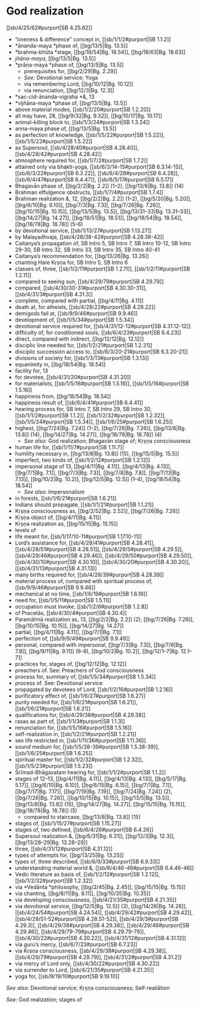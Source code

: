 # God realization

[[sb/4/25/62#purport|SB 4.25.62]]

* ”oneness & difference” concept in, [[sb/1/1/2#purport|SB 1.1.2]]
* *ānanda-maya *phase of, [[bg/13/5|Bg. 13.5]]
* *brahma-bhūta *stage, [[bg/18/54|Bg. 18.54]], [[bg/18/63|Bg. 18.63]]
* *jñāna-maya*, [[bg/13/5|Bg. 13.5]]
* *prāṇa-maya *phase of, [[bg/13/5|Bg. 13.5]]
  * prerequisites for, [[bg/2/29|Bg. 2.29]]
  * *See:* Devotional service; Yoga
  * via remembering Lord, [[bg/10/12|Bg. 10.12]]
  * via renunciation, [[bg/12/3|Bg. 12.3]]
* *sac-cid-ānanda-vigraha *&, 13
* *vijñāna-maya *phase of, [[bg/13/5|Bg. 13.5]]
* above material modes, [[sb/1/2/20#purport|SB 1.2.20]]
* all may have, 28, [[bg/9/32|Bg. 9.32]], [[bg/10/17|Bg. 10.17]]
* animal-killing block to, [[sb/1/3/24#purport|SB 1.3.24]]
* anna-maya phase of, [[bg/13/5|Bg. 13.5]]
* as perfection of knowledge, [[sb/1/5/22#purport|SB 1.5.22]], [[sb/1/5/22#purport|SB 1.5.22]]
* as Supersoul, [[sb/4/28/40#purport|SB 4.28.40]], [[sb/4/28/42#purport|SB 4.28.42]]
* atmosphere required for, [[sb/1/7/2#purport|SB 1.7.2]]
* attained only via bhakti-yoga, [[sb/6/3/14-15#purport|SB 6.3.14-15]], [[sb/6/3/22#purport|SB 6.3.22]], [[sb/6/4/28#purport|SB 6.4.28]], [[sb/6/4/47#purport|SB 6.4.47]], [[sb/6/5/17#purport|SB 6.5.17]]
* Bhagavān phase of, [[bg/2/2|Bg. 2.2]] (1–2), [[bg/13/8|Bg. 13.8]] (14)
* Brahman effulgence obstructs, [[sb/1/7/4#purport|SB 1.7.4]]
* Brahman realization &, 12, [[bg/2/2|Bg. 2.2]] (1–2), [[bg/5/20|Bg. 5.20]], [[bg/6/10|Bg. 6.10]], [[bg/7/3|Bg. 7.3]], [[bg/7/26|Bg. 7.26]], [[bg/10/15|Bg. 10.15]], [[bg/13/5|Bg. 13.5]], [[bg/13/31–33|Bg. 13.31–33]], [[bg/14/27|Bg. 14.27]], [[bg/18/51|Bg. 18.51]], [[bg/18/54|Bg. 18.54]], [[bg/18/78|Bg. 18.78]] (5–6)
* by devotional service, [[sb/1/13/27#purport|SB 1.13.27]]
* by Malayadhvaja, [[sb/4/28/38-42#purport|SB 4.28.38-42]]
* Caitanya’s propagation of, SB Intro 5, SB Intro 7, SB Intro 10-12, SB Intro 29-30, SB Intro 32, SB Intro 33, SB Intro 35, SB Intro 40-41
* Caitanya’s recommendation for, [[bg/13/26|Bg. 13.26]]
* chanting Hare Kṛṣṇa for, SB Intro 5, SB Intro 6
* classes of, three, [[sb/1/2/11#purport|SB 1.2.11]], [[sb/1/2/11#purport|SB 1.2.11]]
* compared to seeing sun, [[sb/4/29/79#purport|SB 4.29.79]]
* compared, [[sb/4/30/30-31#purport|SB 4.30.30-31]], [[sb/4/31/3#purport|SB 4.31.3]]
* complete, compared with partial, [[bg/4/11|Bg. 4.11]]
* death at, for atheists, [[sb/4/28/22#purport|SB 4.28.22]]
* demigods fail at, [[sb/9/9/46#purport|SB 9.9.46]]
* development of, [[sb/1/5/34#purport|SB 1.5.34]]
* devotional service required for, [[sb/4/31/12-12#purport|SB 4.31.12-12]]
* difficulty of, for conditioned souls, [[sb/6/4/23#purport|SB 6.4.23]]
* direct, compared with indirect, [[bg/12/12|Bg. 12.12]]
* disciplic line needed for, [[sb/1/2/21#purport|SB 1.2.21]]
* disciplic succession access to, [[sb/6/3/20-21#purport|SB 6.3.20-21]]
* divisions of society for, [[sb/1/3/13#purport|SB 1.3.13]]
* equanimity in, [[bg/18/54|Bg. 18.54]]
* facility for, 13
* for devotee, [[sb/4/31/20#purport|SB 4.31.20]]
* for materialists, [[sb/1/5/16#purport|SB 1.5.16]], [[sb/1/5/16#purport|SB 1.5.16]]
* happiness from, [[bg/18/54|Bg. 18.54]]
* happiness result of, [[sb/6/4/41#purport|SB 6.4.41]]
* hearing process for, SB Intro 7, SB Intro 29, SB Intro 30, [[sb/1/1/2#purport|SB 1.1.2]], [[sb/1/2/32#purport|SB 1.2.32]], [[sb/1/5/34#purport|SB 1.5.34]], [[sb/1/6/25#purport|SB 1.6.25]]
* highest, [[bg/7/24|Bg. 7.24]] (1–2), [[bg/7/26|Bg. 7.26]], [[bg/13/8|Bg. 13.8]] (14), [[bg/14/27|Bg. 14.27]], [[bg/18/78|Bg. 18.78]] (4)
  * *See also:* God realization; Bhagavān stage of; Kṛṣṇa consciousness
* human life for, [[sb/1/11/7#purport|SB 1.11.7]]
* humility necessary in, [[bg/13/8|Bg. 13.8]] (15), [[bg/15/5|Bg. 15.5]]
* imperfect, two kinds of, [[sb/1/2/12#purport|SB 1.2.12]]
* impersonal stage of 13, [[bg/4/11|Bg. 4.11]], [[bg/4/13|Bg. 4.13]], [[bg/7/1|Bg. 7.1]], [[bg/7/3|Bg. 7.3]], [[bg/7/8|Bg. 7.8]], [[bg/7/13|Bg. 7.13]], [[bg/10/2|Bg. 10.2]], [[bg/12/5|Bg. 12.5]] (1–4), [[bg/18/54|Bg. 18.54]]
  * *See also:* Impersonalism
* in forests, [[sb/1/6/21#purport|SB 1.6.21]]
* Indians should propagate, [[sb/1/1/21#purport|SB 1.1.21]]
* Kṛṣṇa consciousness as, [[bg/2/52|Bg. 2.52]], [[bg/7/26|Bg. 7.26]]
* Kṛṣṇa object of, [[bg/4/11|Bg. 4.11]]
* Kṛṣṇa realization as, [[bg/15/15|Bg. 15.15]]
* levels of
* life meant for, [[sb/1/17/10-11#purport|SB 1.17.10-11]]
* Lord’s assistance for, [[sb/4/28/41#purport|SB 4.28.41]], [[sb/4/28/51#purport|SB 4.28.51]], [[sb/4/29/5#purport|SB 4.29.5]], [[sb/4/29/46#purport|SB 4.29.46]], [[sb/4/29/50#purport|SB 4.29.50]], [[sb/4/30/10#purport|SB 4.30.10]], [[sb/4/30/20#purport|SB 4.30.20]], [[sb/4/31/13#purport|SB 4.31.13]]
* many births required for, [[sb/4/28/39#purport|SB 4.28.39]]
* material process of, compared with spiritual process of, [[sb/9/9/46#purport|SB 9.9.46]]
* mechanical at no time, [[sb/1/6/19#purport|SB 1.6.19]]
* need for, [[sb/1/5/11#purport|SB 1.5.11]]
* occupation must invoke, [[sb/1/2/8#purport|SB 1.2.8]]
* of Pracetās, [[sb/4/30/4#purport|SB 4.30.4]]
* Paramātmā realization as, 13, [[bg/2/2|Bg. 2.2]] (2), [[bg/7/26|Bg. 7.26]], [[bg/10/15|Bg. 10.15]], [[bg/14/27|Bg. 14.27]]
* partial, [[bg/4/11|Bg. 4.11]], [[bg/7/1|Bg. 7.1]]
* perfection of, [[sb/9/9/49#purport|SB 9.9.49]]
* personal, compared with impersonal, [[bg/7/3|Bg. 7.3]], [[bg/7/8|Bg. 7.8]], [[bg/9/11|Bg. 9.11]] (6–8), [[bg/10/2|Bg. 10.2]], [[bg/12/1–7|Bg. 12.1–7]]
* practices for, stages of, [[bg/12/12|Bg. 12.12]]
* preachers of. See: Preachers of God consciousness
* process for, summary of, [[sb/1/5/34#purport|SB 1.5.34]]
* process of. See: Devotional service
* propagated by devotees of Lord, [[sb/1/2/16#purport|SB 1.2.16]]
* purificatory effect of, [[sb/1/6/27#purport|SB 1.6.27]]
* purity needed for, [[sb/1/6/21#purport|SB 1.6.21]], [[sb/1/6/21#purport|SB 1.6.21]]
* qualifications for, [[sb/4/29/38#purport|SB 4.29.38]]
* rasas as part of, [[sb/1/1/3#purport|SB 1.1.3]]
* renunciation for, [[sb/1/5/16#purport|SB 1.5.16]]
* self-realization in, [[sb/1/2/21#purport|SB 1.2.21]]
* sex life restricted in, [[sb/1/11/36#purport|SB 1.11.36]]
* sound medium for, [[sb/1/5/38-39#purport|SB 1.5.38-39]], [[sb/1/6/25#purport|SB 1.6.25]]
* spiritual master for, [[sb/1/2/32#purport|SB 1.2.32]], [[sb/1/5/23#purport|SB 1.5.23]]
* Śrīmad-Bhāgavatam hearing for, [[sb/1/1/2#purport|SB 1.1.2]]
* stages of 12–13, [[bg/4/11|Bg. 4.11]], [[bg/4/13|Bg. 4.13]], [[bg/5/17|Bg. 5.17]], [[bg/6/10|Bg. 6.10]], [[bg/6/15|Bg. 6.15]], [[bg/7/1|Bg. 7.1]], [[bg/7/17|Bg. 7.17]], [[bg/7/19|Bg. 7.19]], [[bg/7/24|Bg. 7.24]] (2), [[bg/7/26|Bg. 7.26]], [[bg/10/15|Bg. 10.15]], [[bg/13/5|Bg. 13.5]], [[bg/13/8|Bg. 13.8]] (15), [[bg/14/27|Bg. 14.27]], [[bg/15/15|Bg. 15.15]], [[bg/18/78|Bg. 18.78]] (5)
  * compared to staircase, [[bg/13/8|Bg. 13.8]] (15)
* stages of, [[sb/1/15/27#purport|SB 1.15.27]]
* stages of, two defined, [[sb/6/4/26#purport|SB 6.4.26]]
* Supersoul realization &, [[bg/6/31|Bg. 6.31]], [[bg/12/3|Bg. 12.3]], [[bg/13/28–29|Bg. 13.28–29]]
* three, [[sb/4/31/12#purport|SB 4.31.12]]
* types of attempts for, [[bg/13/25|Bg. 13.25]]
* types of, three described, [[sb/6/9/33#purport|SB 6.9.33]]
* understanding material world &, [[sb/6/4/46-46#purport|SB 6.4.46-46]]
* Vedic literature as basis of, [[sb/1/2/12#purport|SB 1.2.12]], [[sb/1/2/32#purport|SB 1.2.32]]
* via *Vedānta *philosophy, [[bg/2/45|Bg. 2.45]], [[bg/15/15|Bg. 15.15]]
* via chanting, [[bg/8/11|Bg. 8.11]], [[bg/10/35|Bg. 10.35]]
* via developing consciousness, [[sb/4/21/35#purport|SB 4.21.35]]
* via devotional service, [[bg/12/5|Bg. 12.5]] (3), [[bg/14/26|Bg. 14.26]], [[sb/4/24/54#purport|SB 4.24.54]], [[sb/4/29/42#purport|SB 4.29.42]], [[sb/4/28/51-52#purport|SB 4.28.51-52]], [[sb/4/29/3#purport|SB 4.29.3]], [[sb/4/29/38#purport|SB 4.29.38]], [[sb/4/29/46#purport|SB 4.29.46]], [[sb/4/29/79-79#purport|SB 4.29.79-79]], [[sb/4/30/22#purport|SB 4.30.22]], [[sb/4/31/12#purport|SB 4.31.12]]
* via guru’s mercy, [[sb/6/7/23#purport|SB 6.7.23]]
* via Kṛṣṇa consciousness, [[sb/4/29/38#purport|SB 4.29.38]], [[sb/4/29/79#purport|SB 4.29.79]], [[sb/4/31/2#purport|SB 4.31.2]]
* via mercy of Lord only, [[sb/4/30/22#purport|SB 4.30.22]]
* via surrender to Lord, [[sb/4/21/35#purport|SB 4.21.35]]
* yoga for, [[sb/9/19/10#purport|SB 9.19.10]]

*See also:* Devotional service; Kṛṣṇa consciousness; Self-realiātion

*See:* God realization; stages of
